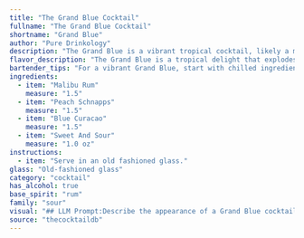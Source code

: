 ```yaml
---
title: "The Grand Blue Cocktail"
fullname: "The Grand Blue Cocktail"
shortname: "Grand Blue"
author: "Pure Drinkology"
description: "The Grand Blue is a vibrant tropical cocktail, likely a modern creation,  belonging to the **Sour** family.  Its base of rum, the sweetness of Malibu, and tartness of sour mix are a classic sour recipe, enhanced with the fruity flavors of peach schnapps and the striking blue hue of Curacao. "
flavor_description: "The Grand Blue is a tropical delight that explodes with sweet, fruity flavors. The Malibu Rum provides a smooth coconut base, while the Peach Schnapps adds a juicy, ripe peach sweetness. Blue Curacao contributes a bright, citrusy tang and the Sweet and Sour balances everything out with a touch of tartness. This cocktail is refreshing and easy to drink, perfect for a hot summer day. "
bartender_tips: "For a vibrant Grand Blue, start with chilled ingredients. Layer the Malibu and Peach Schnapps first, then carefully pour the Blue Curaçao on top, creating a distinct blue layer. Gently add sweet and sour last, ensuring a smooth transition between the layers.  Shake well to blend the flavors before serving in a chilled glass. "
ingredients:
  - item: "Malibu Rum"
    measure: "1.5"
  - item: "Peach Schnapps"
    measure: "1.5"
  - item: "Blue Curacao"
    measure: "1.5"
  - item: "Sweet And Sour"
    measure: "1.0 oz"
instructions:
  - item: "Serve in an old fashioned glass."
glass: "Old-fashioned glass"
category: "cocktail"
has_alcohol: true
base_spirit: "rum"
family: "sour"
visual: "## LLM Prompt:Describe the appearance of a Grand Blue cocktail, made with Malibu Rum, Peach Schnapps, Blue Curacao, and Sweet & Sour. Consider the following:* **Color:** What shades of blue and other colors are present? Is it a solid color, or does it have layers or gradients?* **Clarity:** Is it clear, cloudy, or hazy?* **Texture:** Is it smooth, bubbly, or does it have any garnishes?* **Overall Impression:** How would you describe the visual appeal of the cocktail? Is it vibrant and playful, or sophisticated and elegant?**Example Response:** The Grand Blue is a vibrant, layered masterpiece. The bottom layer is a rich, golden amber hue from the Malibu Rum and Peach Schnapps, topped with a bright, electric blue layer from the Blue Curacao. The Sweet & Sour, while contributing to the flavor, doesn't significantly alter the color palette. The cocktail is clear and refreshing, with a gentle effervescence that dances in the glass.  The Grand Blue is a captivating drink, offering a visual feast before even taking the first sip. "
source: "thecocktaildb"
---
```


